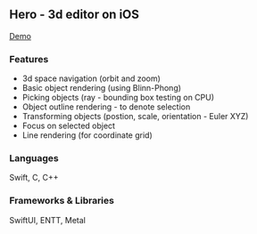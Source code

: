 ## Hero - 3d editor on iOS

[Demo](https://www.dropbox.com/s/v0m98nvpjm8w7iy/Demo.MP4?dl=0)

### Features
- 3d space navigation (orbit and zoom)
- Basic object rendering (using Blinn-Phong)
- Picking objects (ray - bounding box testing on CPU)
- Object outline rendering - to denote selection
- Transforming objects (postion, scale, orientation - Euler XYZ)
- Focus on selected object
- Line rendering (for coordinate grid)

### Languages
Swift, C, C++

### Frameworks & Libraries
SwiftUI, ENTT, Metal
